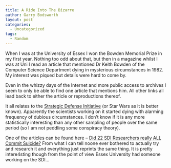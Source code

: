 ```yaml
---
title: A Ride Into The Bizarre
author: Garry Bodsworth
layout: post
categories:
  - Uncategorized
tags:
  - Random
---
```

When I was at the University of Essex I won the Bowden Memorial Prize in my first year. Nothing too odd about that, but then in a magazine whilst I was at Uni I read an article that mentioned Dr Keith Bowden of the Computer Science Department dying in mysterious circumstances in 1982. My interest was piqued but details were hard to come by.

Even in the whizzy days of the Internet and more public access to archives I seem to only be able to find one article that mentions him. All other links all lead back to either the article or reproductions thereof.

It all relates to the [Strategic Defense Initiative][1] (or Star Wars as it is better known). Apparently the scientists working on it started dying with alarming frequency of dubious circumstances. I don&#8217;t know if it is any more statistically interesting than any other sampling of people over the same period (so I am not peddling some conspiracy theory).

One of the articles can be found here &#8211; [Did 22 SDI Researchers really ALL Commit Suicide?][2] From what I can tell noone ever bothered to actually try and research it and everything just reprints the same thing. It is pretty intere4sting though from the point of view Essex University had someone working on the SDI&#8230;

 [1]: http://en.wikipedia.org/wiki/Strategic_Defense_Initiative
 [2]: http://codshit.blogspot.com/2007/09/did-22-sdi-researchers-really-all.html